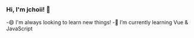 ### Hi, I'm jchoii! 👋

-😄 I'm always looking to learn new things!
-🌱 I’m currently learning Vue & JavaScript

